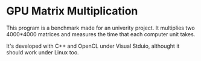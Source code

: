 # GPU Matrix Multiplication

This program is a benchmark made for an univerity project. It multiplies two 4000*4000 matrices and measures the time that each computer unit takes.

It's developed with C++ and OpenCL under Visual Stduio, althought it should work under Linux too.
